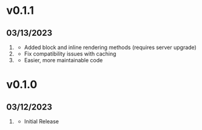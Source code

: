 # v0.1.1
## 03/13/2023

1. [](#new)
	* Added block and inline rendering methods (requires server upgrade)
2. [](#bugfix)
	* Fix compatibility issues with caching
3. [](#improved)
	* Easier, more maintainable code

# v0.1.0
##  03/12/2023

1. [](#new)
    * Initial Release
